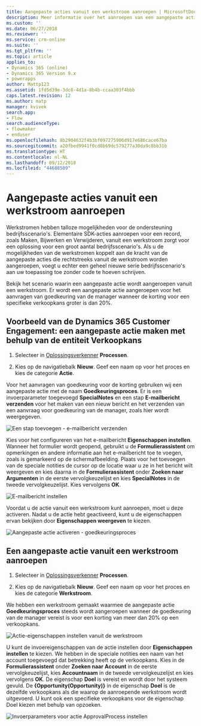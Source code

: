 ```yaml
---
title: Aangepaste acties vanuit een werkstroom aanroepen | MicrosoftDocs
description: Meer informatie over het aanroepen van een aangepaste actie vanuit een werkstroom
ms.custom: ''
ms.date: 06/27/2018
ms.reviewer: ''
ms.service: crm-online
ms.suite: ''
ms.tgt_pltfrm: ''
ms.topic: article
applies_to:
- Dynamics 365 (online)
- Dynamics 365 Version 9.x
- powerapps
author: Mattp123
ms.assetid: 1fd5d39e-3dc8-4d1a-8b4b-ccaa303f4bbb
caps.latest.revision: 12
ms.author: matp
manager: kvivek
search.app:
- Flow
search.audienceType:
- flowmaker
- enduser
ms.openlocfilehash: 8b2904632f4b3bf097275906d917e686cace67ba
ms.sourcegitcommit: a20fbed9941f0cd8b69dc579277a30da9c8bb31b
ms.translationtype: HT
ms.contentlocale: nl-NL
ms.lasthandoff: 09/12/2018
ms.locfileid: "44688509"
---
```

# <a name="invoke-custom-actions-from-a-workflow"></a>Aangepaste acties vanuit een werkstroom aanroepen

Werkstromen hebben talloze mogelijkheden voor de ondersteuning bedrijfsscenario's. Elementaire SDK-acties aanroepen voor een record, zoals Maken, Bijwerken en Verwijderen, vanuit een werkstroom zorgt voor een oplossing voor een groot aantal bedrijfsscenario's. Als u de mogelijkheden van de werkstromen koppelt aan de kracht van de aangepaste acties die rechtstreeks vanuit de werkstroom worden aangeroepen, voegt u echter een geheel nieuwe serie bedrijfsscenario's aan uw toepassing toe zonder code te hoeven schrijven.  
  
 Bekijk het scenario waarin een aangepaste actie wordt aangeroepen vanuit een werkstroom. Er wordt een aangepaste actie aangeroepen voor het aanvragen van goedkeuring van de manager wanneer de korting voor een specifieke verkoopkans groter is dan 20%.  
  
<a name="action"></a>   
## <a name="dynamics-365-customer-engagement-example-create-a-custom-action-using-the-opportunity-entity"></a>Voorbeeld van de Dynamics 365 Customer Engagement: een aangepaste actie maken met behulp van de entiteit Verkoopkans
  
1. Selecteer in [Oplossingsverkenner](/powerapps/maker/model-driven-apps/advanced-navigation#solution-explorer) **Processen**.  
  
2.  Kies op de navigatiebalk **Nieuw**. Geef een naam op voor het proces en kies de categorie **Actie**.  
  
 Voor het aanvragen van goedkeuring voor de korting gebruiken wij een aangepaste actie met de naam **Goedkeuringsproces**. Er is een invoerparameter toegevoegd **SpecialNotes** en een stap **E-mailbericht verzenden** voor het maken van een nieuw bericht en het verzenden van een aanvraag voor goedkeuring van de manager, zoals hier wordt weergegeven.  
  
 ![Een stap toevoegen &#45; e-mailbericht verzenden](media/enable-custom-action-approval-proces-sadd-email.png "Een stap toevoegen - e-mailbericht verzenden")  
  
 Kies voor het configureren van het e-mailbericht **Eigenschappen instellen**. Wanneer het formulier wordt geopend, gebruikt u de **Formulierassistent** om opmerkingen en andere informatie aan het e-mailbericht toe te voegen, zoals is gemarkeerd op de schermafbeelding. Plaats voor het toevoegen van de speciale notities de cursor op de locatie waar u ze in het bericht wilt weergeven en kies daarna in de **Formulierassistent** onder **Zoeken naar** **Argumenten** in de eerste vervolgkeuzelijst en kies **SpecialNotes** in de tweede vervolgkeuzelijst. Kies vervolgens **OK**.  
  
 ![E-mailbericht instellen](media/enable-custom-action-approval-process-setup-email.png "E-mailbericht instellen")  
  
 Voordat u de actie vanuit een werkstroom kunt aanroepen, moet u deze activeren. Nadat u de actie hebt geactiveerd, kunt u de eigenschappen ervan bekijken door **Eigenschappen weergeven** te kiezen.  
  
 ![Aangepaste actie activeren &#45; goedkeuringsproces](media/enable-custom-action-approval-process-activate-action.png "Aangepaste actie activeren - goedkeuringsproces")  
  
<a name="workflow"></a>   
## <a name="invoke-a-custom-action-from-a-workflow"></a>Een aangepaste actie vanuit een werkstroom aanroepen  
  
1. Selecteer in [Oplossingsverkenner](/powerapps/maker/model-driven-apps/advanced-navigation#solution-explorer) **Processen**.   
  
2.  Kies op de navigatiebalk **Nieuw**. Geef een naam op voor het proces en kies de categorie **Werkstroom**.  
  
 We hebben een werkstroom gemaakt waarmee de aangepaste actie **Goedkeuringsproces** steeds wordt aangeroepen wanneer de goedkeuring van de manager vereist is voor een korting van meer dan 20% op een verkoopkans.  
  
 ![Actie-eigenschappen instellen vanuit de werkstroom](media/enable-custom-action-from-workflow.png "Actie eigenschappen van werkstroom instellen")  
  
 U kunt de invoereigenschappen van de actie instellen door **Eigenschappen instellen** te kiezen. We hebben in de speciale notities een naam van het account toegevoegd dat betrekking heeft op de verkoopkans. Kies in de **Formulierassistent** onder **Zoeken naar** **Account** in de eerste vervolgkeuzelijst, kies **Accountnaam** in de tweede vervolgkeuzelijst en kies vervolgens **OK**. De eigenschap **Doel** is vereist en wordt door het systeem gevuld. De **{Opportunity(Opportunity)}** in de eigenschap **Doel** is de dezelfde verkoopkans als die waarop de aanroepende werkstroom wordt uitgevoerd. U kunt ook een specifieke verkoopkans voor de eigenschap Doel kiezen met behulp van opzoeken.  
  
 ![Invoerparameters voor actie ApprovalProcess instellen](media/enable-customaction-workflow-set-properties.png "Invoerparameters voor actie ApprovalProcess instellen")  
  



